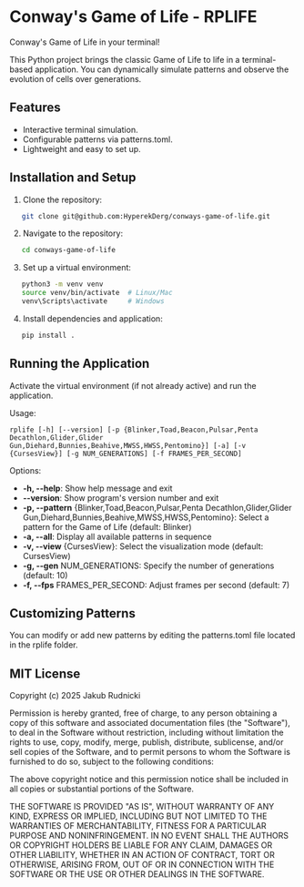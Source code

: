 # Conway's Game of Life - RPLIFE

Conway's Game of Life in your terminal!

This Python project brings the classic Game of Life to life in a terminal-based application.
You can dynamically simulate patterns and observe the evolution of cells over generations.

## Features

- Interactive terminal simulation.
- Configurable patterns via patterns.toml.
- Lightweight and easy to set up.

## Installation and Setup

1. Clone the repository:

```bash
   git clone git@github.com:HyperekDerg/conways-game-of-life.git
```

2. Navigate to the repository:

```bash
   cd conways-game-of-life
```

3. Set up a virtual environment:

```bash
   python3 -m venv venv
   source venv/bin/activate  # Linux/Mac
   venv\Scripts\activate     # Windows
```

4. Install dependencies and application:

```bash
   pip install .
```

## Running the Application

Activate the virtual environment (if not already active) and run the application.

Usage:
```
rplife [-h] [--version] [-p {Blinker,Toad,Beacon,Pulsar,Penta Decathlon,Glider,Glider Gun,Diehard,Bunnies,Beahive,MWSS,HWSS,Pentomino}] [-a] [-v {CursesView}] [-g NUM_GENERATIONS] [-f FRAMES_PER_SECOND]
```
Options:

- **-h, --help**: Show help message and exit
- **--version**: Show program's version number and exit
- **-p, --pattern** {Blinker,Toad,Beacon,Pulsar,Penta Decathlon,Glider,Glider Gun,Diehard,Bunnies,Beahive,MWSS,HWSS,Pentomino}: Select a pattern for the Game of Life (default: Blinker)
- **-a, --all**: Display all available patterns in sequence
- **-v, --view** {CursesView}: Select the visualization mode (default: CursesView)
- **-g, --gen** NUM_GENERATIONS: Specify the number of generations (default: 10)
- **-f, --fps** FRAMES_PER_SECOND: Adjust frames per second (default: 7)

## Customizing Patterns

You can modify or add new patterns by editing the patterns.toml file located in the rplife folder.


## MIT License

Copyright (c) 2025 Jakub Rudnicki

Permission is hereby granted, free of charge, to any person obtaining a copy
of this software and associated documentation files (the "Software"), to deal
in the Software without restriction, including without limitation the rights
to use, copy, modify, merge, publish, distribute, sublicense, and/or sell
copies of the Software, and to permit persons to whom the Software is
furnished to do so, subject to the following conditions:

The above copyright notice and this permission notice shall be included in all
copies or substantial portions of the Software.

THE SOFTWARE IS PROVIDED "AS IS", WITHOUT WARRANTY OF ANY KIND, EXPRESS OR
IMPLIED, INCLUDING BUT NOT LIMITED TO THE WARRANTIES OF MERCHANTABILITY,
FITNESS FOR A PARTICULAR PURPOSE AND NONINFRINGEMENT. IN NO EVENT SHALL THE
AUTHORS OR COPYRIGHT HOLDERS BE LIABLE FOR ANY CLAIM, DAMAGES OR OTHER
LIABILITY, WHETHER IN AN ACTION OF CONTRACT, TORT OR OTHERWISE, ARISING FROM,
OUT OF OR IN CONNECTION WITH THE SOFTWARE OR THE USE OR OTHER DEALINGS IN THE
SOFTWARE.
